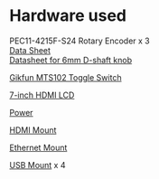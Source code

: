 # Hardware used

PEC11-4215F-S24 Rotary Encoder x 3  
[Data Sheet](https://cdn-shop.adafruit.com/datasheets/pec11.pdf)  
[Datasheet for 6mm D-shaft knob](https://cdn-shop.adafruit.com/datasheets/EPD-200732.pdf)

[Gikfun MTS102 Toggle Switch](http://www.gikfun.com/buttonswitch-c-6_54/mts102-10pcs-6a-spdt-onon-2-position-3-pins-mini-toggle-switch-p-450.html)

[7-inch HDMI LCD](https://www.waveshare.com/wiki/7inch_HDMI_LCD_(C))

[Power](https://www.buyapi.ca/product/iot-power-relay/)

[HDMI Mount](https://www.buyapi.ca/product/panel-mount-hdmi-cable-40-cm/)

[Ethernet Mount](https://www.buyapi.ca/product/panel-mount-ethernet-extension-cable/)

[USB Mount](https://www.buyapi.ca/product/panel-mount-usb-cable-a-male-to-a-female/) x 4
